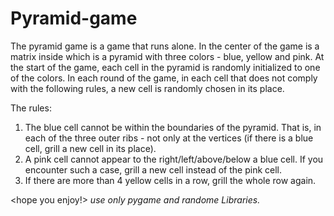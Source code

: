 # Pyramid-game
The pyramid game is a game that runs alone.
In the center of the game is a matrix inside which is a pyramid with three colors - blue, yellow and pink.
At the start of the game, each cell in the pyramid is randomly initialized to one of the colors.
In each round of the game, in each cell that does not comply with the following rules, a new cell is randomly chosen in its place.

The rules:
1. The blue cell cannot be within the boundaries of the pyramid. That is, in each of the three outer ribs - not only at the vertices (if there is a blue cell, grill a new cell in its place).
2. A pink cell cannot appear to the right/left/above/below a blue cell. If you encounter such a case, grill a new cell instead of the pink cell.
3. If there are more than 4 yellow cells in a row, grill the whole row again.

<hope you enjoy!>
*use only pygame and randome Libraries.*
